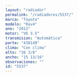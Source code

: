 ```yaml
---
layout: "radiador"
permalink: "/radiadores/5537/"
marca: "Toyota"
modelo: "Rav4"
ano: "2012"
motor: "V6 3.5"
transmision: "Automática"
parte: "438149"
clima: "Con clima"
alto: "26 3/8"
ancho: "15 13/16"
observaciones: ""
id: "5537"
---
```


